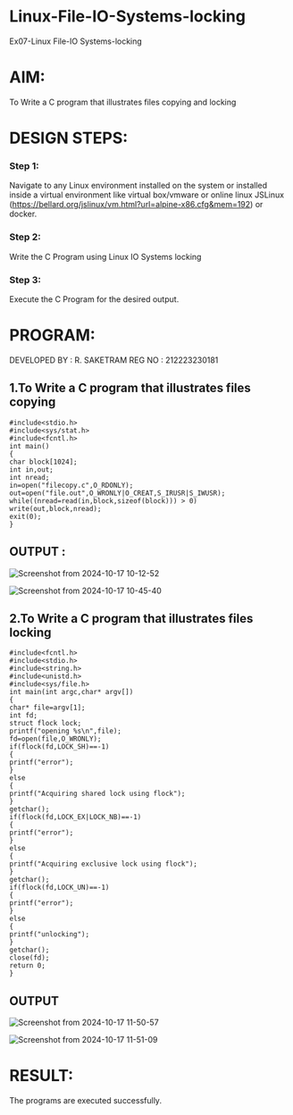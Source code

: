# Linux-File-IO-Systems-locking
Ex07-Linux File-IO Systems-locking
# AIM:
To Write a C program that illustrates files copying and locking

# DESIGN STEPS:

### Step 1:

Navigate to any Linux environment installed on the system or installed inside a virtual environment like virtual box/vmware or online linux JSLinux (https://bellard.org/jslinux/vm.html?url=alpine-x86.cfg&mem=192) or docker.

### Step 2:

Write the C Program using Linux IO Systems locking

### Step 3:

Execute the C Program for the desired output. 

# PROGRAM:
DEVELOPED BY : R. SAKETRAM 
REG NO : 212223230181

## 1.To Write a C program that illustrates files copying 
```
#include<stdio.h>
#include<sys/stat.h>
#include<fcntl.h>
int main()
{
char block[1024];
int in,out;
int nread;
in=open("filecopy.c",O_RDONLY);
out=open("file.out",O_WRONLY|O_CREAT,S_IRUSR|S_IWUSR);
while((nread=read(in,block,sizeof(block))) > 0)
write(out,block,nread);
exit(0);
}
```
## OUTPUT :

![Screenshot from 2024-10-17 10-12-52](https://github.com/user-attachments/assets/b11326c8-8f52-416c-97e4-afa033a2d1ae)

![Screenshot from 2024-10-17 10-45-40](https://github.com/user-attachments/assets/1f44ef31-3411-43e8-9b8f-077ab0312dfe)


## 2.To Write a C program that illustrates files locking
```
#include<fcntl.h>
#include<stdio.h>
#include<string.h>
#include<unistd.h>
#include<sys/file.h>
int main(int argc,char* argv[])
{
char* file=argv[1];
int fd;
struct flock lock;
printf("opening %s\n",file);
fd=open(file,O_WRONLY);
if(flock(fd,LOCK_SH)==-1)
{
printf("error");
}
else
{
printf("Acquiring shared lock using flock");
}
getchar();
if(flock(fd,LOCK_EX|LOCK_NB)==-1)
{
printf("error");
}
else
{
printf("Acquiring exclusive lock using flock");
}
getchar();
if(flock(fd,LOCK_UN)==-1)
{
printf("error");
}
else
{
printf("unlocking");
}
getchar();
close(fd);
return 0;
}

```

## OUTPUT

![Screenshot from 2024-10-17 11-50-57](https://github.com/user-attachments/assets/3e502db1-dd0c-43f6-a339-b2d953169fd4)

![Screenshot from 2024-10-17 11-51-09](https://github.com/user-attachments/assets/c90673a2-74e9-4414-9193-39c9a125ac35)



# RESULT:
The programs are executed successfully.
